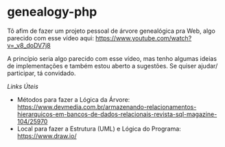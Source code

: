 # genealogy-php

Tô afim de fazer um projeto pessoal de árvore genealógica pra Web, algo parecido com esse vídeo aqui: 
https://www.youtube.com/watch?v=_v8_doDV7j8

A princípio seria algo parecido com esse vídeo, mas tenho algumas ideias de implementações e também estou aberto a sugestões. 
Se quiser ajudar/ participar, tá convidado.

*Links Úteis*
- Métodos para fazer a Lógica da Árvore: <br/> https://www.devmedia.com.br/armazenando-relacionamentos-hierarquicos-em-bancos-de-dados-relacionais-revista-sql-magazine-104/25970
- Local para fazer a Estrutura (UML) e Lógica do Programa: <br/> https://www.draw.io/
